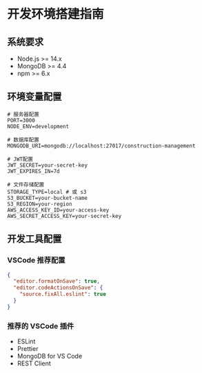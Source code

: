 # 开发环境搭建指南

## 系统要求
- Node.js >= 14.x
- MongoDB >= 4.4
- npm >= 6.x

## 环境变量配置
```env
# 服务器配置
PORT=3000
NODE_ENV=development

# 数据库配置
MONGODB_URI=mongodb://localhost:27017/construction-management

# JWT配置
JWT_SECRET=your-secret-key
JWT_EXPIRES_IN=7d

# 文件存储配置
STORAGE_TYPE=local # 或 s3
S3_BUCKET=your-bucket-name
S3_REGION=your-region
AWS_ACCESS_KEY_ID=your-access-key
AWS_SECRET_ACCESS_KEY=your-secret-key
```

## 开发工具配置
### VSCode 推荐配置
```json
{
  "editor.formatOnSave": true,
  "editor.codeActionsOnSave": {
    "source.fixAll.eslint": true
  }
}
```

### 推荐的 VSCode 插件
- ESLint
- Prettier
- MongoDB for VS Code
- REST Client 